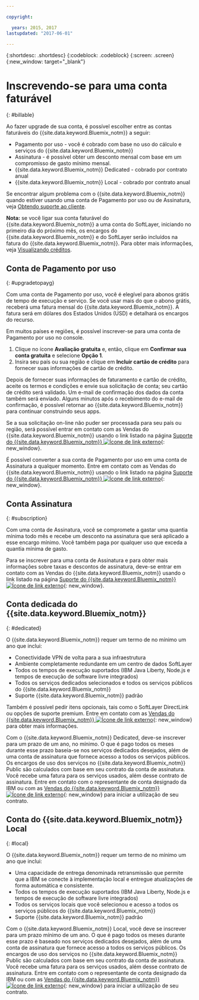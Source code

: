 ```yaml
---

copyright:

  years: 2015, 2017
lastupdated: "2017-06-01"

---
```


{:shortdesc: .shortdesc}
{:codeblock: .codeblock}
{:screen: .screen}
{:new_window: target="_blank"}

# Inscrevendo-se para uma conta faturável
{: #billable}

Ao fazer upgrade de sua conta, é possível escolher entre as contas faturáveis do {{site.data.keyword.Bluemix_notm}} a seguir: 
  
  * Pagamento por uso - você é cobrado com base no uso do cálculo e serviços do {{site.data.keyword.Bluemix_notm}}
  * Assinatura - é possível obter um desconto mensal com base em um compromisso de gasto mínimo mensal.
  * {{site.data.keyword.Bluemix_notm}} Dedicated - cobrado por contrato anual
  * {{site.data.keyword.Bluemix_notm}} Local - cobrado por contrato anual  

Se encontrar algum problema com o {{site.data.keyword.Bluemix_notm}} quando estiver usando uma conta de Pagamento por uso ou de Assinatura, veja [Obtendo suporte ao cliente](/docs/support/index.html#getting-customer-support).

**Nota:** se você ligar sua conta faturável do {{site.data.keyword.Bluemix_notm}} a uma conta do SoftLayer, iniciando no
primeiro dia do próximo mês, os encargos do {{site.data.keyword.Bluemix_notm}} e do SoftLayer serão incluídos na
fatura do {{site.data.keyword.Bluemix_notm}}. Para obter mais informações, veja [Visualizando créditos](/docs/pricing/viewing_usage.html#credits).

## Conta de Pagamento por uso
{: #upgradetopayg}

Com uma conta de Pagamento por uso, você é elegível para abonos grátis de tempo de execução e serviço. Se você usar mais do que o abono grátis, receberá uma fatura mensal do {{site.data.keyword.Bluemix_notm}}. A fatura será em dólares dos Estados Unidos (USD) e detalhará os encargos do recurso.

Em muitos países e regiões, é possível inscrever-se para uma conta de Pagamento por uso no console.

  1. Clique no ícone **Avaliação
gratuita** e, então, clique em **Confirmar sua conta gratuita** e selecione
**Opção 1**.
  2. Insira seu país ou sua região e clique em **Incluir cartão de crédito** para fornecer suas informações de cartão de crédito.

Depois de fornecer suas informações de faturamento e cartão de crédito, aceite os termos e condições e envie sua solicitação de conta; seu cartão de crédito será validado. Um e-mail de confirmação dos dados da conta também será enviado. Alguns minutos após o recebimento do e-mail de confirmação, é possível retornar ao {{site.data.keyword.Bluemix_notm}} para continuar construindo seus apps. 

Se a sua solicitação on-line não puder ser processada para seu país ou região, será possível entrar em contato com
as Vendas do {{site.data.keyword.Bluemix_notm}} usando o link listado na página
[Suporte do {{site.data.keyword.Bluemix_notm}} ![Ícone de link externo](../icons/launch-glyph.svg)](http://ibm.biz/bluemixsupport){: new_window}.

É possível converter a sua conta de Pagamento por uso em uma conta de Assinatura a qualquer momento. Entre em contato
com as Vendas do {{site.data.keyword.Bluemix_notm}} usando o link listado na página
[Suporte do {{site.data.keyword.Bluemix_notm}} ![Ícone de link externo](../icons/launch-glyph.svg)](http://ibm.biz/bluemixsupport){: new_window}.

## Conta Assinatura
{: #subscription}

Com uma conta de Assinatura, você se compromete a gastar uma quantia mínima todo mês e recebe um desconto na assinatura que será aplicado a esse encargo mínimo. Você também paga por qualquer uso que exceda a quantia mínima de gasto.

Para se inscrever para uma conta de Assinatura e para obter mais informações sobre taxas e descontos de assinatura, deve-se entrar em contato com
as Vendas do {{site.data.keyword.Bluemix_notm}} usando o link listado na página [Suporte do {{site.data.keyword.Bluemix_notm}} ![Ícone de link externo](../icons/launch-glyph.svg)](http://ibm.biz/bluemixsupport){: new_window}.

## Conta dedicada do {{site.data.keyword.Bluemix_notm}}
{: #dedicated}

O {{site.data.keyword.Bluemix_notm}} requer um termo de no mínimo um ano que inclui:

* Conectividade VPN de volta para a sua infraestrutura
* Ambiente completamente redundante em um centro de dados SoftLayer
* Todos os tempos de execução suportados (IBM Java Liberty, Node.js e tempos de execução de software livre integrados)
* Todos os serviços dedicados selecionados e todos os serviços públicos do {{site.data.keyword.Bluemix_notm}}
* Suporte {{site.data.keyword.Bluemix_notm}} padrão

Também é possível pedir itens opcionais, tais como o SoftLayer DirectLink ou opções de suporte premium. Entre em contato com
as [Vendas do {{site.data.keyword.Bluemix_notm}} ![Ícone de link externo](../icons/launch-glyph.svg)](http://ibm.biz/bluemixsupport){: new_window}
para obter mais informações.

Com o {{site.data.keyword.Bluemix_notm}} Dedicated, deve-se inscrever para um prazo de um ano, no mínimo. O que é pago todos os meses durante esse prazo baseia-se nos serviços dedicados desejados, além de uma conta de assinatura que fornece acesso a todos os serviços públicos. Os encargos de uso dos serviços no {{site.data.keyword.Bluemix_notm}} Public são calculados com base em seu contrato da conta de assinatura. Você recebe uma fatura para os serviços usados, além desse contrato de assinatura. 
Entre em contato com o representante de conta designado da IBM ou com as [Vendas do {{site.data.keyword.Bluemix_notm}} ![Ícone de link externo](../icons/launch-glyph.svg)](http://ibm.biz/bluemixsupport){: new_window}
para iniciar a utilização de seu contrato.

## Conta do {{site.data.keyword.Bluemix_notm}} Local
{: #local}

O {{site.data.keyword.Bluemix_notm}} requer um termo de no mínimo um ano que inclui:

* Uma capacidade de entrega denominada retransmissão que permite que a IBM se conecte à implementação local e entregue atualizações de forma automática e consistente.
* Todos os tempos de execução suportados (IBM Java Liberty, Node.js e tempos de execução de software livre integrados)
* Todos os serviços locais que você selecionou e acesso a todos os serviços públicos do {{site.data.keyword.Bluemix_notm}}
* Suporte {{site.data.keyword.Bluemix_notm}} padrão

Com o {{site.data.keyword.Bluemix_notm}} Local, você deve se inscrever para um prazo mínimo de um ano. O que é pago todos os meses durante esse prazo é baseado nos serviços dedicados desejados, além de uma conta de assinatura que fornece acesso a todos os serviços públicos. Os encargos de uso dos serviços no {{site.data.keyword.Bluemix_notm}} Public são calculados com base em seu contrato da conta de assinatura. Você recebe uma fatura para os serviços usados, além desse contrato de assinatura. 
Entre em contato com o representante de conta designado da IBM ou com as [Vendas do {{site.data.keyword.Bluemix_notm}} ![Ícone de link externo](../icons/launch-glyph.svg)](http://ibm.biz/bluemixsupport){: new_window}
para iniciar a utilização de seu contrato.
